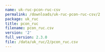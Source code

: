 ```yaml
---
name: uk-ruc-pcon-ruc-csv
permalink: /downloads/uk-ruc-pcon-ruc-csv/2
package: uk_ruc
title: pcon_ruc
filename: pcon_ruc.csv
version: '2'
full_version: 2.3.0
file: /data/uk_ruc/2/pcon_ruc.csv
---
```


